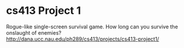 # cs413 Project 1
Rogue-like single-screen survival game. How long can you survive the onslaught of enemies?
http://dana.ucc.nau.edu/ph289/cs413/projects/cs413-project1/